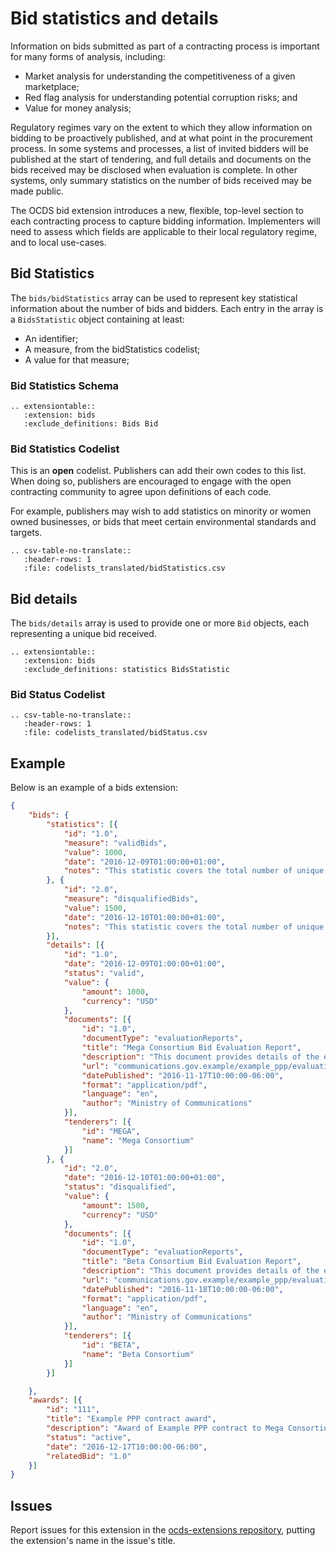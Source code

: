 # Bid statistics and details

Information on bids submitted as part of a contracting process is important for many forms of analysis, including:

* Market analysis for understanding the competitiveness of a given marketplace;
* Red flag analysis for understanding potential corruption risks; and
* Value for money analysis;

Regulatory regimes vary on the extent to which they allow information on bidding to be proactively published, and at what point in the procurement process. In some systems and processes, a list of invited bidders will be published at the start of tendering, and full details and documents on the bids received may be disclosed when evaluation is complete. In other systems, only summary statistics on the number of bids received may be made public.

The OCDS bid extension introduces a new, flexible, top-level section to each contracting process to capture bidding information. Implementers will need to assess which fields are applicable to their local regulatory regime, and to local use-cases.

## Bid Statistics

The ```bids/bidStatistics``` array can be used to represent key statistical information about the number of bids and bidders. Each entry in the array is a ```BidsStatistic``` object containing at least:

* An identifier;
* A measure, from the bidStatistics codelist;
* A value for that measure;

### Bid Statistics Schema

```eval_rst
.. extensiontable::
   :extension: bids
   :exclude_definitions: Bids Bid
```

### Bid Statistics Codelist

This is an **open** codelist. Publishers can add their own codes to this list. When doing so, publishers are encouraged to engage with the open contracting community to agree upon definitions of each code.

For example, publishers may wish to add statistics on minority or women owned businesses, or bids that meet certain environmental standards and targets.

```eval_rst
.. csv-table-no-translate::
   :header-rows: 1
   :file: codelists_translated/bidStatistics.csv
```

## Bid details

The ```bids/details``` array is used to provide one or more ```Bid``` objects, each representing a unique bid received.

```eval_rst
.. extensiontable::
   :extension: bids
   :exclude_definitions: statistics BidsStatistic
```

### Bid Status Codelist

```eval_rst
.. csv-table-no-translate::
   :header-rows: 1
   :file: codelists_translated/bidStatus.csv
```

## Example

Below is an example of a bids extension:

```json
{
	"bids": {
		"statistics": [{
			"id": "1.0",
			"measure": "validBids",
			"value": 1000,
			"date": "2016-12-09T01:00:00+01:00",
			"notes": "This statistic covers the total number of unique bids received that were considered valid against relevant criteria."
		}, {
			"id": "2.0",
			"measure": "disqualifiedBids",
			"value": 1500,
			"date": "2016-12-10T01:00:00+01:00",
			"notes": "This statistic covers the total number of unique bids received that were disqualified."
		}],
		"details": [{
			"id": "1.0",
			"date": "2016-12-09T01:00:00+01:00",
			"status": "valid",
			"value": {
				"amount": 1000,
				"currency": "USD"
			},
			"documents": [{
				"id": "1.0",
				"documentType": "evaluationReports",
				"title": "Mega Consortium Bid Evaluation Report",
				"description": "This document provides details of the evaluation of the bid submitted by Mega Consortium",
				"url": "communications.gov.example/example_ppp/evaluationReport_megaConsortium.pdf",
				"datePublished": "2016-11-17T10:00:00-06:00",
				"format": "application/pdf",
				"language": "en",
				"author": "Ministry of Communications"
			}],
			"tenderers": [{
				"id": "MEGA",
				"name": "Mega Consortium"
			}]
		}, {
			"id": "2.0",
			"date": "2016-12-10T01:00:00+01:00",
			"status": "disqualified",
			"value": {
				"amount": 1500,
				"currency": "USD"
			},
			"documents": [{
				"id": "1.0",
				"documentType": "evaluationReports",
				"title": "Beta Consortium Bid Evaluation Report",
				"description": "This document provides details of the evaluation of the bid submitted by Beta Consortium",
				"url": "communications.gov.example/example_ppp/evaluationReport_betaConsortium.pdf",
				"datePublished": "2016-11-18T10:00:00-06:00",
				"format": "application/pdf",
				"language": "en",
				"author": "Ministry of Communications"
			}],
			"tenderers": [{
				"id": "BETA",
				"name": "Beta Consortium"
			}]
		}]

	},
	"awards": [{
		"id": "111",
		"title": "Example PPP contract award",
		"description": "Award of Example PPP contract to Mega Consortium",
		"status": "active",
		"date": "2016-12-17T10:00:00-06:00",
		"relatedBid": "1.0"
	}]
}
```

## Issues

Report issues for this extension in the [ocds-extensions repository](https://github.com/open-contracting/ocds-extensions/issues), putting the extension's name in the issue's title.

